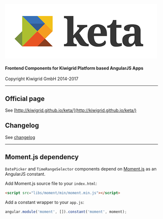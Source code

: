 ![keta](keta.png "keta")

#### Frontend Components for Kiwigrid Platform based AngularJS Apps

Copyright Kiwigrid GmbH 2014-2017

---

## Official page

See [http://kiwigrid.github.io/keta/](http://kiwigrid.github.io/keta/)

## Changelog

See [changelog](CHANGELOG.md)

---

## Moment.js dependency

`DatePicker` and `TimeRangeSelector` components depend on [Moment.js](http://momentjs.com/) as an AngularJS constant.

Add Moment.js source file to your `index.html`:

```html
<script src="libs/moment/min/moment.min.js"></script>
```

Add a constant wrapper to your `app.js`:

```javascript
angular.module('moment', []).constant('moment', moment);
```
